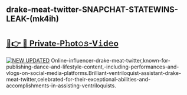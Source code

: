 ## drake-meat-twitter-SNAPCHAT-STATEWINS-LEAK-(mk4ih)


# <h2><a href="https://mediaupload.pro?-20M">🔗👉 🔴 Private-P𝚑ot𝚘𝚜-V𝚒d𝚎o</a></h2>

[![NEW UPDATED](https://i.imgur.com/0qMVB7G.gif)](https://mediaupload.pro?-20M)
Online-influencer-drake-meat-twitter,known-for-publishing-dance-and-lifestyle-content,-including-performances-and-vlogs-on-social-media-platforms.Brilliant-ventriloquist-assistant-drake-meat-twitter,celebrated-for-their-exceptional-abilities-and-accomplishments-in-assisting-ventriloquists.  